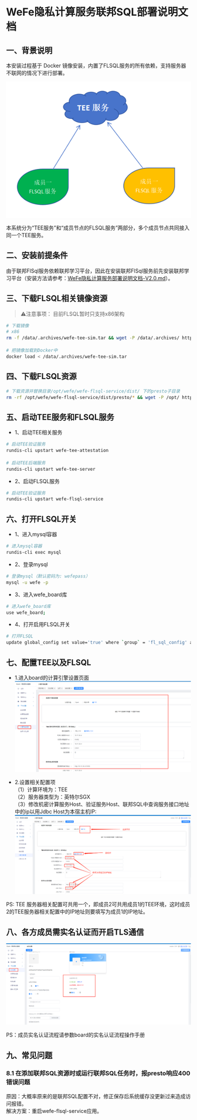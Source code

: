 # WeFe隐私计算服务联邦SQL部署说明文档

## 一、背景说明

本安装过程基于 Docker 镜像安装，内置了FLSQL服务的所有依赖，支持服务器不联网的情况下进行部署。  

![rundis-cli ps结果](images/FLSQL结构.png)  

本系统分为“TEE服务”和“成员节点的FLSQL服务”两部分，多个成员节点共同接入同一个TEE服务。

## 二、安装前提条件
由于联邦FlSql服务依赖联邦学习平台，因此在安装联邦FlSql服务前先安装联邦学习平台（安装方法请参考：[WeFe隐私计算服务部署说明文档-V2.0.md](WeFe隐私计算服务部署说明文档-V2.0.md)）。

## 三、下载FLSQL相关镜像资源
> ⚠️注意事项：
> 目前FLSQL暂时只支持x86架构

```bash
# 下载镜像
# x86
rm -f /data/.archives/wefe-tee-sim.tar && wget -P /data/.archives/ https://welab-wefe-release.obs.cn-south-1.myhuaweicloud.com/deploy/3.8.3/x86_64/wefe-tee-sim.tar

# 把镜像加载到Docker中
docker load < /data/.archives/wefe-tee-sim.tar
```

## 四、下载FLSQL资源
```bash
# 下载资源并替换目录/opt/wefe/wefe-flsql-service/dist/ 下的presto子目录
rm -rf /opt/wefe/wefe-flsql-service/dist/presto/* && wget -P /opt/ https://welab-wefe-release.obs.myhuaweicloud.com/deploy/3.8.5/wefe-deploy-flsql-dist-v3.8.5.tar && tar -xvf /opt/wefe-deploy-flsql-dist-v3.8.5.tar -C /opt/wefe/wefe-flsql-service/dist/presto/
```

## 五、启动TEE服务和FLSQL服务
- 1、启动TEE相关服务
```bash
# 启动TEE验证服务
rundis-cli upstart wefe-tee-attestation

# 启动TEE后端服务
rundis-cli upstart wefe-tee-server
```
- 2、启动FLSQL服务
```bash
# 启动TEE验证服务
rundis-cli upstart wefe-flsql-service
```

## 六、打开FLSQL开关
- 1、进入mysql容器
```bash
# 进入mysql容器
rundis-cli exec mysql
```
- 2、登录mysql
```bash
# 登录mysql（默认密码为: wefepass）
mysql -u wefe -p
```
- 3、进入wefe_board库
```bash
# 进入wefe_board库
use wefe_board;
```
- 4、打开启用FLSQL开关
```bash
# 打开FLSQL
update global_config set value='true' where `group` = 'fl_sql_config' and name = 'enable';
```

## 七、配置TEE以及FLSQL

- 1.进入board的计算引擎设置页面
![计算引擎设置页面](images/board-calculation_engine_config.png)  

- 2.设置相关配置项  
（1）计算环境为：TEE  
（2）服务器类型为：英特尔SGX  
（3）修改机密计算服务Host、验证服务Host、联邦SQL中查询服务接口地址中的ip以用Jdbc Host为本宿主机IP:    
![计算引擎设置页面](images/board-calculation_engine_config-update.png)

PS: TEE 服务器相关配置可共用一个，即成员2可共用成员1的TEE环境，这时成员2的TEE服务器相关配置中的IP地址则要填写为成员1的IP地址。

## 八、各方成员需实名认证而开启TLS通信
![成员实名认证](images/board-member-auth-tls.png)

PS：成员实名认证流程请参数board的实名认证流程操作手册


## 九、常见问题
### 8.1 在添加联邦SQL资源时或运行联邦SQL任务时，报presto响应400错误问题
原因：大概率原来的是联邦SQL配置不对，修正保存后系统缓存没更新过来造成访问报错。  
解决方案：重启wefe-flsql-service应用。










